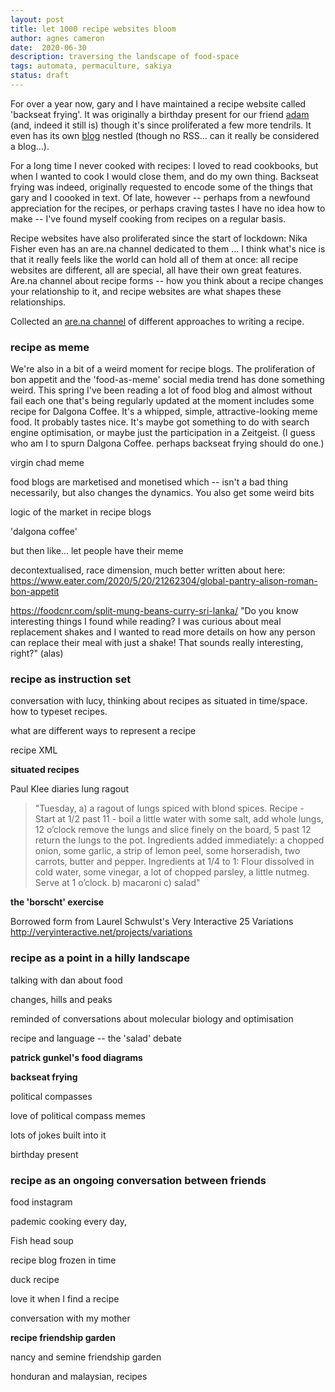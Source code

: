 ```yaml
---
layout: post
title: let 1000 recipe websites bloom
author: agnes cameron
date:  2020-06-30
description: traversing the landscape of food-space
tags: automata, permaculture, sakiya
status: draft
---
```



For over a year now, gary and I have maintained a recipe website called 'backseat frying'. It was originally a birthday present for our friend [adam](http://www.adamjhh.com) (and, indeed it still is) though it's since proliferated a few more tendrils. It even has its own [blog](https://backseatfrying.net/blog/blog.html) nestled (though no RSS... can it really be considered a blog...).

For a long time I never cooked with recipes: I loved to read cookbooks, but when I wanted to cook I would close them, and do my own thing. Backseat frying was indeed, originally requested to encode some of the things that gary and I coooked in text. Of late, however -- perhaps from a newfound appreciation for the recipes, or perhaps craving tastes I have no idea how to make -- I've found myself cooking from recipes on a regular basis.

Recipe websites have also proliferated since the start of lockdown: Nika Fisher even has an are.na channel dedicated to them  ... I think what's nice is that it really feels like the world can hold all of them at once: all recipe websites are different, all are special, all have their own great features. Are.na channel about recipe forms -- how you think about a recipe changes your relationship to it, and recipe websites are what shapes these relationships.


Collected an [are.na channel](https://www.are.na/agnes-cameron/recipe-exercise) of different approaches to writing a recipe.

### recipe as meme

We're also in a bit of a weird moment for recipe blogs. The proliferation of bon appetit and the 'food-as-meme' social media trend has done something weird. This spring I've been reading a lot of food blog and almost without fail each one that's being regularly updated at the moment includes some recipe for Dalgona Coffee. It's a whipped, simple, attractive-looking meme food. It probably tastes nice. It's maybe got something to do with search engine optimisation, or maybe just the participation in a Zeitgeist. (I guess who am I to spurn Dalgona Coffee. perhaps backseat frying should do one.)

virgin chad meme

food blogs are marketised and monetised which -- isn't a bad thing necessarily, but also changes the dynamics. You also get some weird bits

logic of the market in recipe blogs

'dalgona coffee'

but then like... let people have their meme


decontextualised, race dimension, much better written about here: https://www.eater.com/2020/5/20/21262304/global-pantry-alison-roman-bon-appetit


https://foodcnr.com/split-mung-beans-curry-sri-lanka/
"Do you know interesting things I found while reading? I was curious about meal replacement shakes and I wanted to read more details on how any person can replace their meal with just a shake! That sounds really interesting, right?" (alas)


### recipe as instruction set

conversation with lucy, thinking about recipes as situated in time/space. how to typeset recipes.

what are different ways to represent a recipe

recipe XML



**situated recipes**

Paul Klee diaries lung ragout

> "Tuesday, a) a ragout of lungs spiced with blond spices. Recipe - Start at 1/2 past 11 - boil a little water with some salt, add whole lungs, 12 o’clock remove the lungs and slice finely on the board, 5 past 12 return the lungs to the pot. Ingredients added immediately: a chopped onion, some garlic, a strip of lemon peel, some horseradish, two carrots, butter and pepper. Ingredients at 1/4 to 1: Flour dissolved in cold water, some vinegar, a lot of chopped parsley, a little nutmeg. Serve at 1 o’clock. b) macaroni c) salad"


**the 'borscht' exercise**

Borrowed form from Laurel Schwulst's Very Interactive
25 Variations http://veryinteractive.net/projects/variations

### recipe as a point in a hilly landscape

talking with dan about food

changes, hills and peaks

reminded of conversations about molecular biology and optimisation

recipe and language -- the 'salad' debate

**patrick gunkel's food diagrams**



**backseat frying**

political compasses

love of political compass memes

lots of jokes built into it

birthday present


### recipe as an ongoing conversation between friends

food instagram

pademic cooking every day, 

Fish head soup


recipe blog frozen in time

duck recipe

love it when I find a recipe

conversation with my mother



**recipe friendship garden**

nancy and semine friendship garden

honduran and malaysian, recipes 







